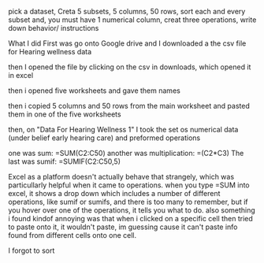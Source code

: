 pick a dataset, Creta 5 subsets, 5 columns, 50 rows, sort each and every subset and, you must have 1 numerical column, creat three operations, write down behavior/ instructions

What I did First was go onto Google drive and I downloaded a the csv file for Hearing wellness data

then I opened the file by clicking on the csv in downloads, which opened it in excel 

then i opened five worksheets and gave them names

then i copied 5 columns and 50 rows from the main worksheet and pasted them in one of the five worksheets

then, on "Data For Hearing Wellness 1" I took the set os numerical data (under belief early hearing care) and preformed operations

one was sum: =SUM(C2:C50)
another was multiplication: =(C2*C3)
The last was sumif: =SUMIF(C2:C50,5)

Excel as a platform doesn't actually behave that strangely, which was particullarly helpful when it came to operations. when you type =SUM into excel, it shows a drop down which includes a number of different operations, like sumif or sumifs, and there is too many to remember, but if you hover over one of the operations, it tells you what to do. also something i found kindof annoying was that when i clicked on a specific cell then tried to paste onto it, it wouldn't paste, im guessing cause it can't paste info found from different cells onto one cell.


I forgot to sort 